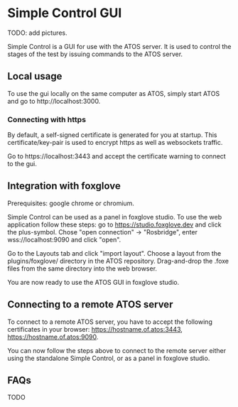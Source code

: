 # Simple Control GUI
TODO: add pictures.


Simple Control is a GUI for use with the ATOS server. It is used to control the stages of the test by issuing commands to the ATOS server.


## Local usage
To use the gui locally on the same computer as ATOS, simply start ATOS and go to http://localhost:3000.

### Connecting with https
By default, a self-signed certificate is generated for you at startup. This certificate/key-pair is used to encrypt https as well as websockets traffic. 

Go to https://localhost:3443 and accept the certificate warning to connect to the gui.

## Integration with foxglove

Prerequisites: google chrome or chromium.

Simple Control can be used as a panel in foxglove studio.
To use the web application follow these steps: go to https://studio.foxglove.dev and click the plus-symbol. Chose "open connection" -> "Rosbridge", enter wss://localhost:9090 and click "open".

Go to the Layouts tab and click "import layout". Choose a layout from the plugins/foxglove/ directory in the ATOS repository. Drag-and-drop the .foxe files from the same directory into the web browser.

You are now ready to use the ATOS GUI in foxglove studio.

## Connecting to a remote ATOS server

To connect to a remote ATOS server, you have to accept the following certificates in your browser: https://hostname.of.atos:3443, https://hostname.of.atos:9090.

You can now follow the steps above to connect to the remote server either using the standalone Simple Control, or as a panel in foxglove studio.

## FAQs

TODO